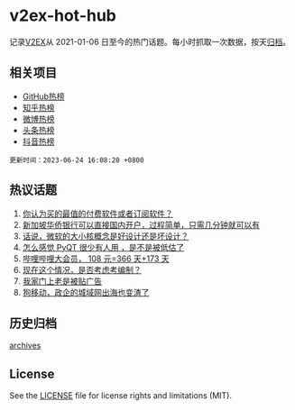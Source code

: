 # v2ex-hot-hub

 记录[V2EX](https://www.v2ex.com/)从 2021-01-06 日至今的热门话题。每小时抓取一次数据，按天[归档](archives)。
 
 ## 相关项目

- [GitHub热榜](https://github.com/snaildev/github-hot-hub)
- [知乎热榜](https://github.com/snaildev/zhihu-hot-hub)
- [微博热榜](https://github.com/snaildev/weibo-hot-hub)
- [头条热榜](https://github.com/snaildev/toutiao-hot-hub)
- [抖音热榜](https://github.com/snaildev/douyin-hot-hub)


 `更新时间：2023-06-24 16:08:20 +0800`

## 热议话题

1. [你认为买的最值的付费软件或者订阅软件？](https://www.v2ex.com/t/951081)
1. [新加坡华侨银行可以直接国内开户，过程简单，只需几分钟就可以有](https://www.v2ex.com/t/951126)
1. [话说，微软的大小核概念是好设计还是坏设计？](https://www.v2ex.com/t/951087)
1. [怎么感觉 PyQT 很少有人用 ，是不是被低估了](https://www.v2ex.com/t/951057)
1. [哔哩哔哩大会员， 108 元=366 天+173 天](https://www.v2ex.com/t/951140)
1. [现在这个情况，是否考虑考编制？](https://www.v2ex.com/t/951172)
1. [我家门上老是被贴广告](https://www.v2ex.com/t/951137)
1. [狗移动，政企的城域网出海也变渣了](https://www.v2ex.com/t/951098)

## 历史归档

[archives](archives)

## License

See the [LICENSE](LICENSE) file for license rights and limitations (MIT).
